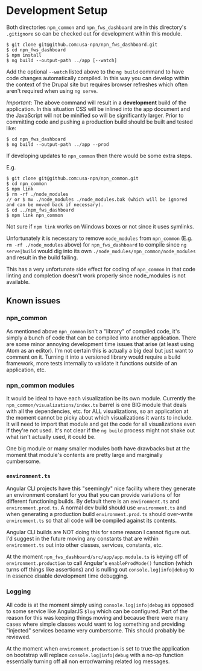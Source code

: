 # Development Setup

Both directories `npm_common` and `npn_fws_dashboard` are in this directory's `.gitignore` so can be checked out for development within this module.

```
$ git clone git@github.com:usa-npn/npn_fws_dashboard.git
$ cd npn_fws_dashboard
$ npm install
$ ng build --output-path ../app [--watch]
```

Add the optional `--watch` listed above to the `ng build` command to have code changes automatically compiled.  In this way you can develop within the context of the Drupal site but requires browser refreshes which often aren't required when using `ng serve`.

_Important_: The above command will result in a __development__ build of the application.  In this situation CSS will be inlined into the app document and the JavaScript will not be minified so will be significantly larger.  Prior to committing code and pushing a production build should be built and tested like:

```
$ cd npn_fws_dashboard
$ ng build --output-path ../app --prod
```

If developing updates to `npn_common` then there would be some extra steps.

E.g.

```
$ git clone git@github.com:usa-npn/npn_common.git
$ cd npn_common
$ npm link
$ rm -rf ./node_modules
// or $ mv ./node_modules ./node_modules.bak (which will be ignored and can be moved back if necessary).
$ cd ../npm_fws_dashboard
$ npm link npn_common
```

Not sure if `npm link` works on Windows boxes or not since it uses symlinks.

Unfortunately it is necessary to remove `node_modules` from `npn_common` (E.g. `rm -rf ./node_modules` above) for `npn_fws_dashboard` to compile since `ng serve|build` would dig into its own `./node_modules/npn_common/node_modules` and result in the build failing.

This has a very unfortunate side effect for coding of `npn_common` in that code linting and completion doesn't work properly since node_modules is not available.

## Known issues

### npn_common

As mentioned above `npn_common` isn't a "library" of compiled code, it's simply a bunch of code that can be compiled into another application.  There are some minor annoying development time issues that arise (at least using Atom as an editor).  I'm not certain this is actually a big deal but just want to comment on it.  Turning it into a versioned library would require a build framework, more tests internally to validate it functions outside of an application, etc.

### npn_common modules

It would be ideal to have each visualization be its own module.  Currently the `npn_common/visualizations/index.ts` barrel is one BIG module that deals with all the dependencies, etc. for ALL visualizations, so an application at the moment cannot be picky about which visualizations it wants to include.  It will need to import that module and get the code for all visualizations even if they're not used.  It's not clear if the `ng build` process might not shake out what isn't actually used, it could be.

One big module or many smaller modules both have drawbacks but at the moment that module's contents are pretty large and marginally cumbersome.

### `environment.ts`

Angular CLI projects have this "seemingly" nice facility where they generate an environment constant for you that you can provide variations of for different functioning builds.  By default there is an `environment.ts` and `environment.prod.ts`.  A normal dev build should use `environment.ts` and when generating a production build `environment.prod.ts` should over-write `environment.ts` so that all code will be compiled against its contents.

Angular CLI builds are NOT doing this for some reason I cannot figure out.  I'd suggest in the future moving any constants that are within `environment.ts` out into other classes, services, constants, etc.

At the moment `npn_fws_dashboard/src/app/app.module.ts` is keying off of `environment.production` to call Angular's `enableProdMode()` function (which turns off things like assertions) and is nulling out `console.log|info|debug` to in essence disable development time debugging.

### Logging

All code is at the moment simply using `console.log|info|debug` as opposed to some service like AngularJS `$log` which can be configured.  Part of the reason for this was keeping things moving and because there were many cases where simple classes would want to log something and providing "injected" services became very cumbersome.  This should probably be reviewed.

At the moment when `environment.production` is set to true the application on bootstrap will replace `console.log|info|debug` with a no-op function essentially turning off all non error/warning related log messages.
